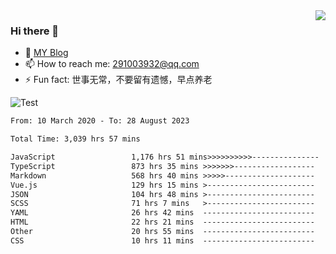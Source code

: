 <img align='right' src='https://github-readme-stats.vercel.app/api?username=niaogege&show_icons=true&theme=radical'/>

### Hi there 👋

- 🌱 [MY Blog](https://bythewayer.com/)
- 📫 How to reach me: 291003932@qq.com
- ⚡ Fun fact:  世事无常，不要留有遗憾，早点养老

![Test](https://github-readme-stats.vercel.app/api/top-langs/?username=niaogege&layout=compact)

<!--START_SECTION:waka-->

```txt
From: 10 March 2020 - To: 28 August 2023

Total Time: 3,039 hrs 57 mins

JavaScript                 1,176 hrs 51 mins>>>>>>>>>>---------------   38.71 %
TypeScript                 873 hrs 35 mins >>>>>>>------------------   28.74 %
Markdown                   568 hrs 40 mins >>>>>--------------------   18.71 %
Vue.js                     129 hrs 15 mins >------------------------   04.25 %
JSON                       104 hrs 48 mins >------------------------   03.45 %
SCSS                       71 hrs 7 mins   >------------------------   02.34 %
YAML                       26 hrs 42 mins  -------------------------   00.88 %
HTML                       22 hrs 21 mins  -------------------------   00.74 %
Other                      20 hrs 55 mins  -------------------------   00.69 %
CSS                        10 hrs 11 mins  -------------------------   00.34 %
```

<!--END_SECTION:waka-->

